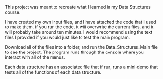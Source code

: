 This project was meant to recreate what I learned in my Data Structures course. 

I have created my own input files, and I have attached the code that I used to make them. 
If you run the code, it will overwrite the current files, and it will probably take around ten minutes. 
I would recommend using the text files I provided if you would just like to test the main program. 

Download all of the files into a folder, and run the Data_Structures_Main file to see the project. 
The program runs through the console where you interact with all of the menus. 

Each data structure has an associated file that if run, runs a mini-demo that tests all of the functions of each data structure. 
